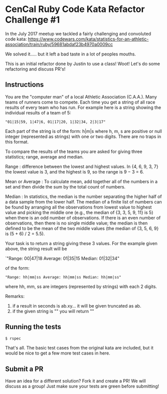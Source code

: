 # CenCal Ruby Code Kata Refactor Challenge #1

In the July 2017 meetup we tackled a fairly challenging and convoluted code
kata: https://www.codewars.com/kata/statistics-for-an-athletic-association/train/ruby/59681abdaf23b4970a0009cc

We solved it..... but it left a bad taste in a lot of peoples mouths.

This is an initial refactor done by Justin to use a class! Woot! Let's
do some refactoring and discuss PR's!

## Instructions

You are the "computer man" of a local Athletic Association (C.A.A.). Many teams of runners come to compete. Each time you get a string of all race results of every team who has run. For example here is a string showing the individual results of a team of 5:

`"01|15|59, 1|47|6, 01|17|20, 1|32|34, 2|3|17"`

Each part of the string is of the form: h|m|s where h, m, s are positive or null integer (represented as strings) with one or two digits. There are no traps in this format.

To compare the results of the teams you are asked for giving three statistics; range, average and median.

Range : difference between the lowest and highest values. In {4, 6, 9, 3, 7} the lowest value is 3, and the highest is 9, so the range is 9 − 3 = 6.

Mean or Average : To calculate mean, add together all of the numbers in a set and then divide the sum by the total count of numbers.

Median : In statistics, the median is the number separating the higher half of a data sample from the lower half. The median of a finite list of numbers can be found by arranging all the observations from lowest value to highest value and picking the middle one (e.g., the median of {3, 3, 5, 9, 11} is 5) when there is an odd number of observations. If there is an even number of observations, then there is no single middle value; the median is then defined to be the mean of the two middle values (the median of {3, 5, 6, 9} is (5 + 6) / 2 = 5.5).

Your task is to return a string giving these 3 values. For the example given above, the string result will be

`"Range: 00|47|18 Average: 01|35|15 Median: 01|32|34"

of the form:

`"Range: hh|mm|ss Average: hh|mm|ss Median: hh|mm|ss"`

where hh, mm, ss are integers (represented by strings) with each 2 digits.

Remarks:

1. if a result in seconds is ab.xy... it will be given truncated as ab.
2. if the given string is "" you will return ""

## Running the tests

```bash
$ rspec
```

That's all. The basic test cases from the original kata are included, but it
would be nice to get a few more test cases in here.

## Submit a PR

Have an idea for a different solution? Fork it and create a PR! We will discuss
as a group! Just make sure your tests are green before submitting!
